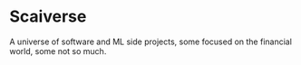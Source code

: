 # Scaiverse

A universe of software and ML side projects, some focused on the financial world, some not so much.

